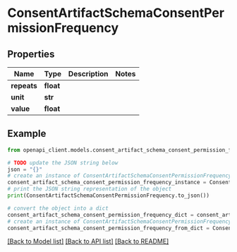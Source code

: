 # ConsentArtifactSchemaConsentPermissionFrequency


## Properties

Name | Type | Description | Notes
------------ | ------------- | ------------- | -------------
**repeats** | **float** |  | 
**unit** | **str** |  | 
**value** | **float** |  | 

## Example

```python
from openapi_client.models.consent_artifact_schema_consent_permission_frequency import ConsentArtifactSchemaConsentPermissionFrequency

# TODO update the JSON string below
json = "{}"
# create an instance of ConsentArtifactSchemaConsentPermissionFrequency from a JSON string
consent_artifact_schema_consent_permission_frequency_instance = ConsentArtifactSchemaConsentPermissionFrequency.from_json(json)
# print the JSON string representation of the object
print(ConsentArtifactSchemaConsentPermissionFrequency.to_json())

# convert the object into a dict
consent_artifact_schema_consent_permission_frequency_dict = consent_artifact_schema_consent_permission_frequency_instance.to_dict()
# create an instance of ConsentArtifactSchemaConsentPermissionFrequency from a dict
consent_artifact_schema_consent_permission_frequency_from_dict = ConsentArtifactSchemaConsentPermissionFrequency.from_dict(consent_artifact_schema_consent_permission_frequency_dict)
```
[[Back to Model list]](../README.md#documentation-for-models) [[Back to API list]](../README.md#documentation-for-api-endpoints) [[Back to README]](../README.md)


